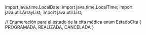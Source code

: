 import java.time.LocalDate;
import java.time.LocalTime;
import java.util.ArrayList;
import java.util.List;

// Enumeración para el estado de la cita médica
enum EstadoCita {
    PROGRAMADA,
    REALIZADA,
    CANCELADA
}

